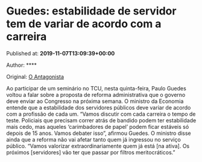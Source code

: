 
# Guedes: estabilidade de servidor tem de variar de acordo com a carreira

Published at: **2019-11-07T13:09:39+00:00**

Author: ****

Original: [O Antagonista](https://www.oantagonista.com/economia/guedes-estabilidade-de-servidor-tem-de-variar-de-acordo-com-a-carreira/)

Ao participar de um seminário no TCU, nesta quinta-feira, Paulo Guedes voltou a falar sobre a proposta de reforma administrativa que o governo deve enviar ao Congresso na próxima semana.
O ministro da Economia entende que a estabilidade dos servidores públicos deve variar de acordo com a profissão de cada um.
“Vamos discutir com cada carreira o tempo de teste. Policiais que precisam correr atrás de bandido podem ter estabilidade mais cedo, mas aqueles ‘carimbadores de papel’ podem ficar estáveis só depois de 15 anos. Vamos debater isso”, afirmou Guedes.
O ministro disse ainda que a reforma não vai afetar tanto quem já ingressou no serviço público.
“Vamos valorizar extraordinariamente quem já está [na ativa]. Os próximos [servidores] vão ter que passar por filtros meritocráticos.”
